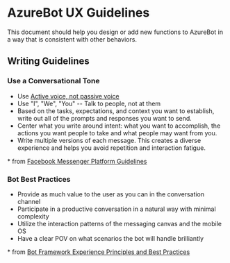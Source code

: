 ﻿# AzureBot UX Guidelines
This document should help you design or add new functions to AzureBot in a way that is consistent with other behaviors.


## Writing Guidelines
### Use a Conversational Tone
* Use [Active voice, not passive voice](https://www.youtube.com/watch?v=J5icZ24Ys7M)
* Use "I", "We", "You" -- Talk to people, not at them
* Based on the tasks, expectations, and context you want to establish, write out all of the prompts and responses you want to send. 
* Center what you write around intent: what you want to accomplish, the actions you want people to take and what people may want from you.
* Write multiple versions of each message. This creates a diverse experience and helps you avoid repetition and interaction fatigue. 

\* from [Facebook Messenger Platform Guidelines](https://developers.facebook.com/docs/messenger-platform/guidelines#writing_best_practices)

### Bot Best Practices
* Provide as much value to the user as you can in the conversation channel
* Participate in a productive conversation in a natural way with minimal complexity
* Utilize the interaction patterns of the messaging canvas and the mobile OS
* Have a clear POV on what scenarios the bot will handle brilliantly


\* from [Bot Framework Experience Principles and Best Practices](https://docs.botframework.com/en-us/directory/best-practices/)



